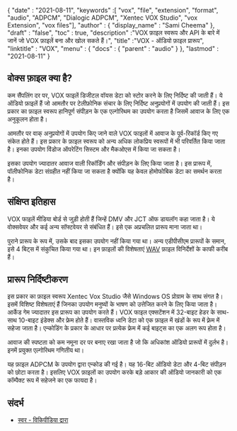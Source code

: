 {
  "date" : "2021-08-11",
  "keywords" :[ "vox", "file", "extension", "format", "audio", "ADPCM", "Dialogic ADPCM", "Xentec VOX Studio", "vox Extension", "vox files"],
  "author" : {
    "display_name" : "Sami Cheema"
},
  "draft" : "false",
  "toc" : true,
  "description" :"VOX फ़ाइल स्वरूप और API के बारे में जानें जो VOX फ़ाइलें बना और खोल सकते हैं।",
  "title" :"VOX - ऑडियो फ़ाइल प्रारूप",
  "linktitle" : "VOX",
  "menu" : {
    "docs" : {
      "parent" : "audio"
}
},
  "lastmod" : "2021-08-11"
}

## वोक्स फ़ाइल क्या है? ##

कम सैंपलिंग दर पर, VOX फाइलें डिजीटल वॉयस डेटा को स्टोर करने के लिए निर्दिष्ट की जाती हैं। ये ऑडियो फ़ाइलें हैं जो आमतौर पर टेलीफ़ोनिक संचार के लिए निर्दिष्ट अनुप्रयोगों में उपयोग की जाती हैं। इस प्रकार का फ़ाइल स्वरूप हानिपूर्ण संपीड़न के एक एल्गोरिथम का उपयोग करता है जिसमें आवाज के लिए एक अनुकूलन होता है।

आमतौर पर वाक् अनुप्रयोगों में उपयोग किए जाने वाले VOX फाइलों में आवाज के पूर्व-रिकॉर्ड किए गए संकेत होते हैं। इस प्रकार के फ़ाइल स्वरूप को अन्य अधिक लोकप्रिय स्वरूपों में भी परिवर्तित किया जाता है। इनका उपयोग विंडोज ऑपरेटिंग सिस्टम और मैकओएस में किया जा सकता है।

इसका उपयोग ज्यादातर आवाज वाली रिकॉर्डिंग और संपीड़न के लिए किया जाता है। इस प्रारूप में, पॉलीफोनिक डेटा संग्रहीत नहीं किया जा सकता है क्योंकि यह केवल होमोफोबिक डेटा का समर्थन करता है।



## संक्षिप्त इतिहास ##

VOX फाइलें मीडिया बोर्ड से जुड़ी होती हैं जिन्हें DMV और JCT ऑफ डायलॉग कहा जाता है। ये वोक्सवेयर और कई अन्य सॉफ्टवेयर से संबंधित हैं। इसे एक अप्रचलित प्रारूप माना जाता था।

पुराने प्रारूप के रूप में, उसके बाद इसका उपयोग नहीं किया गया था। अन्य एडीपीसीएम प्रारूपों के समान, इसे 4 बिट्स में संकुचित किया गया था। इन फ़ाइलों की विशेषताएं [WAV](/hi/audio/wav/) फ़ाइल विनिर्देशों के काफी करीब हैं।


## प्रारूप निर्दिष्टीकरण ##

इस प्रकार का फ़ाइल स्वरूप Xentec Vox Studio जैसे Windows OS प्रोग्राम के साथ संगत है। इसमें विशिष्ट विशेषताएं हैं जिनका उपयोग मनुष्यों के भाषण को उत्तेजित करने के लिए किया जाता है। आर्केड गेम ज्यादातर इस प्रारूप का उपयोग करते हैं। VOX फाइल एक्सटेंशन में 32-बाइट हेडर के साथ-साथ 10-बाइट इंडेक्स और फ्रेम होते हैं। वास्तविक ध्वनि डेटा को एक फ़ाइल में खंडों के रूप में फ़्रेम में सहेजा जाता है। एन्कोडिंग के प्रकार के आधार पर प्रत्येक फ्रेम में कई बाइट्स का एक अलग रूप होता है।

आवाज की स्पष्टता को कम नमूना दर पर बनाए रखा जाता है जो कि अधिकांश ऑडियो प्रारूपों में दुर्लभ है। इनमें प्रयुक्त एल्गोरिथम गणितीय था।

यह फ़ाइल ADPCM के उपयोग द्वारा एन्कोड की गई है। यह 16-बिट ऑडियो डेटा और 4-बिट संपीड़न को छोटा करता है। इसलिए VOX फ़ाइलों का उपयोग करके बड़े आकार की ऑडियो जानकारी को एक कॉम्पैक्ट रूप में सहेजने का एक फायदा है।


## संदर्भ ##

* [स्वर - विकिपीडिया द्वारा](https://en.wikipedia.org/wiki/Dialogic_ADPCM)

